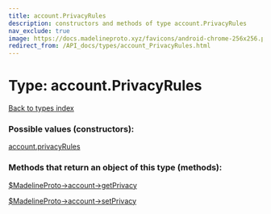 ```yaml
---
title: account.PrivacyRules
description: constructors and methods of type account.PrivacyRules
nav_exclude: true
image: https://docs.madelineproto.xyz/favicons/android-chrome-256x256.png
redirect_from: /API_docs/types/account_PrivacyRules.html
---
```

# Type: account.PrivacyRules
[Back to types index](index.html)



### Possible values (constructors):

[account.privacyRules](/API_docs/constructors/account.privacyRules.html)  



### Methods that return an object of this type (methods):

[$MadelineProto->account->getPrivacy](/API_docs/methods/account.getPrivacy.html)  

[$MadelineProto->account->setPrivacy](/API_docs/methods/account.setPrivacy.html)  



